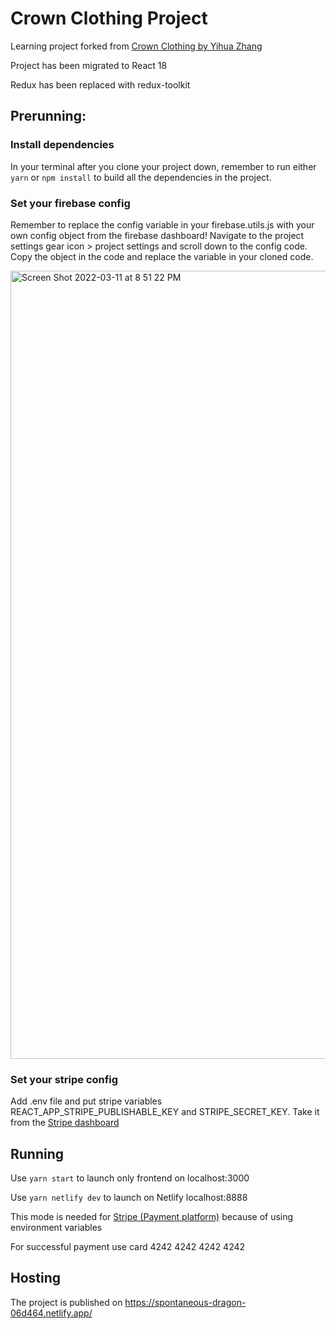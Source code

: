 # Crown Clothing Project

Learning project forked from [Crown Clothing by Yihua Zhang](https://github.com/ZhangMYihua/crwn-clothing-v2)

Project has been migrated to React 18

Redux has been replaced with redux-toolkit

## Prerunning:

### Install dependencies

In your terminal after you clone your project down, remember to run either `yarn` or `npm install` to build all the dependencies in the project.

### Set your firebase config

Remember to replace the config variable in your firebase.utils.js with your own config object from the firebase dashboard! Navigate to the project settings gear icon > project settings and scroll down to the config code. Copy the object in the code and replace the variable in your cloned code.

<img width="1261" alt="Screen Shot 2022-03-11 at 8 51 22 PM" src="https://user-images.githubusercontent.com/10578605/157999158-10e921cc-9ee5-46f6-a0c5-1ae5686f54f3.png">

### Set your stripe config

Add .env file and put stripe variables REACT_APP_STRIPE_PUBLISHABLE_KEY and STRIPE_SECRET_KEY. Take it from the [Stripe dashboard](https://dashboard.stripe.com/test/dashboard)

## Running

Use `yarn start` to launch only frontend on localhost:3000

Use `yarn netlify dev` to launch on Netlify localhost:8888

This mode is needed for [Stripe (Payment platform)](https://stripe.com/) because of using environment variables

For successful payment use card 4242 4242 4242 4242

## Hosting

The project is published on https://spontaneous-dragon-06d464.netlify.app/
